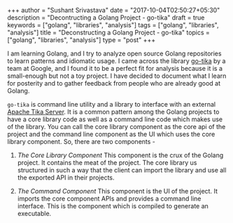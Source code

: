 +++
author = "Sushant Srivastava"
date = "2017-10-04T02:50:27+05:30"
description = "Decontructing a Golang Project - go-tika"
draft = true
keywords = ["golang", "libraries", "analysis"]
tags  = ["golang", "libraries", "analysis"]
title = "Deconstructing a Golang Project - go-tika"
topics = ["golang", "libraries", "analysis"]
type = "post"
+++

I am learning Golang, and I try to analyze open source Golang repositories to learn patterns and idiomatic usage. I came across the library [go-tika]() by a team at Google, and I found it to be a perfect fit for analysis because it is a small-enough but not a toy project. I have decided to document what I learn for posterity and to gather feedback from people who are already good at Golang.

`go-tika` is command line utility and a library to interface with an external [Apache Tika Server](). It is a common pattern among the 
Golang projects to have a core library code as well as a command line code which makes use of the library. You can call the core library component as the core api of the project and the command line component as the UI which uses the core library component. So, there are two components - 

1. *The Core Library Component* This component is the crux of the Golang project. It contains the meat of the project. The core library us structured in such a way that the client can import the library and use all the exported API in their projects.

2. *The Command Component* This component is the UI of the project. It imports the core component APIs and provides a command line interface. This is the component which is compiled to generate an executable. 
